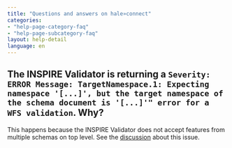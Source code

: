 ```yaml
---
title: "Questions and answers on hale»connect"
categories:
- "help-page-category-faq"
- "help-page-subcategory-faq"
layout: help-detail
language: en
---
```


<h2>The INSPIRE Validator is returning a <code>Severity: ERROR Message: TargetNamespace.1: Expecting namespace '[...]', but the target namespace of the schema document is '[...]'" error for a WFS validation</code>. Why?</h2>

This happens because the INSPIRE Validator does not accept features from multiple schemas on top level.
See the <a target="_blank" href="https://github.com/opengeospatial/ets-wfs20/issues/217">discussion</a> about this issue.
 


